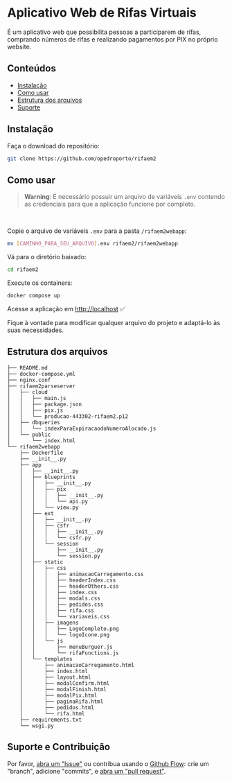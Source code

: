 # Aplicativo Web de Rifas Virtuais

É um aplicativo web que possibilita pessoas a participarem de rifas, comprando números de rifas e realizando pagamentos por PIX no próprio website.

## Conteúdos

- [Instalação](#instalacao)
- [Como usar](#uso)
- [Estrutura dos arquivos](#estrutura)
- [Suporte](#suporte)

<a name="instalacao"/>

## Instalação

Faça o download do repositório:

```sh
git clone https://github.com/opedroporto/rifaem2
```

<a name="uso"/>
         
## Como usar
> **Warning**: É necessário possuir um arquivo de variáveis `.env` contendo as credenciais para que a aplicação funcione por completo.
<br>

Copie o arquivo de variáveis `.env` para a pasta `/rifaem2webapp`:

```sh
mv [CAMINHO_PARA_SEU_ARQUIVO].env rifaem2/rifaem2webapp
```

Vá para o diretório baixado:
```sh
cd rifaem2
```

Execute os containers:
```sh
docker compose up
```

Acesse a aplicação em [http://localhost](http://localhost) :white_check_mark:

Fique à vontade para modificar qualquer arquivo do projeto e adaptá-lo às suas necessidades.

<a name="estrutura"/>

## Estrutura dos arquivos

```
├── README.md
├── docker-compose.yml
├── nginx.conf
├── rifaem2parseserver
│   ├── cloud
│   │   ├── main.js
│   │   ├── package.json
│   │   ├── pix.js
│   │   └── producao-443302-rifaem2.p12
│   ├── dbqueries
│   │   └── indexParaExpiracaodoNumeroAlocado.js
│   └── public
│       └── index.html
└── rifaem2webapp
    ├── Dockerfile
    ├── __init__.py
    ├── app
    │   ├── __init__.py
    │   ├── blueprints
    │   │   ├── __init__.py
    │   │   ├── pix
    │   │   │   ├── __init__.py
    │   │   │   └── api.py
    │   │   └── view.py
    │   ├── ext
    │   │   ├── __init__.py
    │   │   ├── csfr
    │   │   │   ├── __init__.py
    │   │   │   └── csfr.py
    │   │   └── session
    │   │       ├── __init__.py
    │   │       └── session.py
    │   ├── static
    │   │   ├── css
    │   │   │   ├── animacaoCarregamento.css
    │   │   │   ├── headerIndex.css
    │   │   │   ├── headerOthers.css
    │   │   │   ├── index.css
    │   │   │   ├── modals.css
    │   │   │   ├── pedidos.css
    │   │   │   ├── rifa.css
    │   │   │   └── variaveis.css
    │   │   ├── imagens
    │   │   │   ├── LogoCompleto.png
    │   │   │   └── logoIcone.png
    │   │   └── js
    │   │       ├── menuBurguer.js
    │   │       └── rifaFunctions.js
    │   └── templates
    │       ├── animacaoCarregamento.html
    │       ├── index.html
    │       ├── layout.html
    │       ├── modalConfirm.html
    │       ├── modalFinish.html
    │       ├── modalPix.html
    │       ├── paginaRifa.html
    │       ├── pedidos.html
    │       └── rifa.html
    ├── requirements.txt
    └── wsgi.py
```


<a name="suporte"/>

## Suporte e Contribuição

Por favor, [abra um "Issue"](https://github.com/opedroporto/rifaem2/issues) ou contribua usando o [Github Flow](https://guides.github.com/introduction/flow/): crie um "branch", adicione "commits", e [abra um "pull request"](https://github.com/opedroporto/rifaem2/compare).

